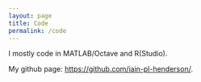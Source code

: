 ```yaml
---
layout: page
title: Code
permalink: /code
---
```


I mostly code in MATLAB/Octave and R(Studio).

My github page: <a href="https://github.com/iain-pl-henderson/">https://github.com/iain-pl-henderson/</a>.
